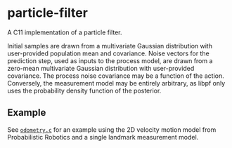 # particle-filter

A C11 implementation of a particle filter.

Initial samples are drawn from a multivariate Gaussian distribution with
user-provided population mean and covariance. Noise vectors for the prediction
step, used as inputs to the process model, are drawn from a zero-mean
multivariate Gaussian distribution with user-provided covariance. The process
noise covariance may be a function of the action. Conversely, the measurement
model may be entirely arbitrary, as libpf only uses the probability density
function of the posterior.

## Example

See [`odometry.c`](examples/odometry.c) for an example using the 2D velocity
motion model from Probabilistic Robotics and a single landmark measurement
model.
